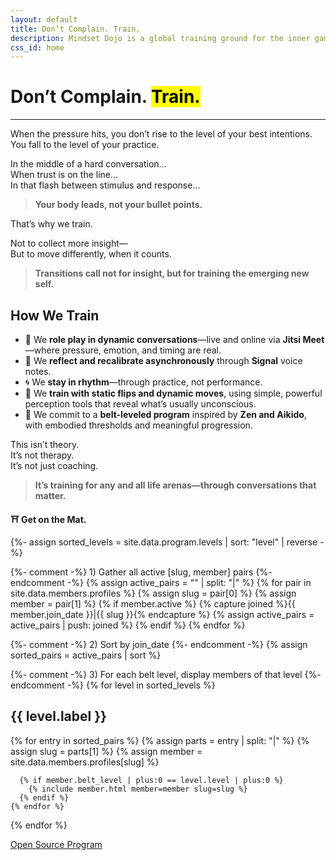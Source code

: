 ```yaml
---
layout: default
title: Don’t Complain. Train.
description: Mindset Dojo is a global training ground for the inner game of presence, leadership, and emotional clarity. For conversations that matter—across all life arenas.
css_id: home
---
```


<h1>Don’t Complain. <mark>Train.</mark></h1>
<hr>

<p>When the pressure hits, you don’t rise to the level of your best intentions.<br>
You fall to the level of your practice.</p>

<p>In the middle of a hard conversation…<br>
When trust is on the line…<br>
In that flash between stimulus and response…</p>

<blockquote><strong>Your body leads, not your bullet points.</strong></blockquote>

<p>That’s why we train.</p>

<p>Not to collect more insight—<br>
But to move differently, when it counts.</p>

<blockquote><strong>Transitions call not for insight, but for training the emerging new self.</strong></blockquote>

<h2>How We Train</h2>
<ul>
  <li>🥋 We <strong>role play in dynamic conversations</strong>—live and online via <strong>Jitsi Meet</strong>—where pressure, emotion, and timing are real.</li>
  <li>🔁 We <strong>reflect and recalibrate asynchronously</strong> through <strong>Signal</strong> voice notes.</li>
  <li>🌀 We <strong>stay in rhythm</strong>—through practice, not performance.</li>
  <li>🧭 We <strong>train with static flips and dynamic moves</strong>, using simple, powerful perception tools that reveal what’s usually unconscious.</li>
  <li>🎯 We commit to a <strong>belt-leveled program</strong> inspired by <strong>Zen and Aikido</strong>, with embodied thresholds and meaningful progression.</li>
</ul>

<p>This isn’t theory.<br>
It’s not therapy.<br>
It’s not just coaching.</p>

<blockquote><strong>It’s training for any and all life arenas—through conversations that matter.</strong></blockquote>

<p><strong>⛩️ Get on the Mat.</strong></p>

<div class="md-members">

  {%- assign sorted_levels = site.data.program.levels | sort: "level" | reverse -%}

  {%- comment -%}
    1) Gather all active [slug, member] pairs
  {%- endcomment -%}
  {% assign active_pairs = "" | split: "|" %}
  {% for pair in site.data.members.profiles %}
    {% assign slug = pair[0] %}
    {% assign member = pair[1] %}
    {% if member.active %}
      {% capture joined %}{{ member.join_date }}|{{ slug }}{% endcapture %}
      {% assign active_pairs = active_pairs | push: joined %}
    {% endif %}
  {% endfor %}

  {%- comment -%}
    2) Sort by join_date
  {%- endcomment -%}
  {% assign sorted_pairs = active_pairs | sort %}

  {%- comment -%}
    3) For each belt level, display members of that level
  {%- endcomment -%}
  {% for level in sorted_levels %}
    <h2>{{ level.label }}</h2>
    {% for entry in sorted_pairs %}
      {% assign parts  = entry | split: "|" %}
      {% assign slug   = parts[1] %}
      {% assign member = site.data.members.profiles[slug] %}

      {% if member.belt_level | plus:0 == level.level | plus:0 %}
        {% include member.html member=member slug=slug %}
      {% endif %}
    {% endfor %}
  {% endfor %}

</div>




<div class="md-cta-group">
    <a href="./program">Open Source Program</a>
</div>
